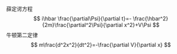 薛定谔方程
$$
i\hbar \frac{\partial\Psi}{\partial t}=- \frac{\hbar^2}{2m}\frac{\partial^2\Psi}{\partial x^2}+V\Psi
$$
牛顿第二定律
$$
m\frac{d^2x^2}{dt^2}=-\frac{\partial V}{\partial x}
$$
